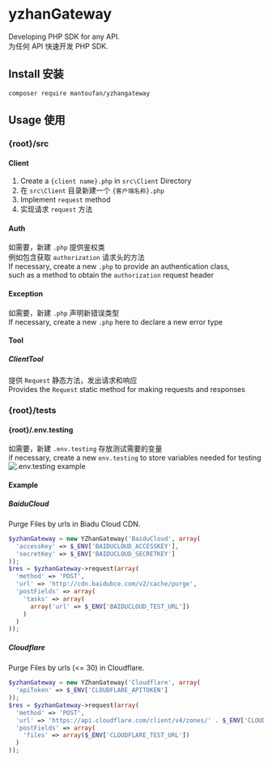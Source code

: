 # yzhanGateway
Developing PHP SDK for any API.  
为任何 API 快速开发 PHP SDK.  
## Install 安装  
```shell
composer require mantoufan/yzhangateway
```
## Usage 使用
### {root}/src
#### Client
1. Create a `{client name}.php` in `src\Client` Directory  
1. 在 `src\Client` 目录新建一个 `{客户端名称}.php`
2. Implement `request` method
2. 实现请求 `request` 方法
#### Auth
如需要，新建 `.php` 提供鉴权类  
例如包含获取 `authorization` 请求头的方法    
If necessary, create a new `.php` to provide an authentication class,  
such as a method to obtain the `authorization` request header  
#### Exception
如需要，新建 `.php` 声明新错误类型  
If necessary, create a new `.php` here to declare a new error type  
#### Tool
##### ClientTool
提供 `Request` 静态方法，发出请求和响应  
Provides the `Request` static method for making requests and responses  
### {root}/tests
#### {root}/.env.testing
如需要，新建 `.env.testing` 存放测试需要的变量  
if necessary, create a new `env.testing` to store variables needed for testing  
![.env.testing example](https://s2.loli.net/2022/09/10/1e7GxSlquyTPdRX.jpg)
#### Example
##### BaiduCloud
Purge Files by urls in Biadu Cloud CDN.  
```php
$yzhanGateway = new YZhanGateway('BaiduCloud', array(
  'accessKey' => $_ENV['BAIDUCLOUD_ACCESSKEY'],
  'secretKey' => $_ENV['BAIDUCLOUD_SECRETKEY']
));
$res = $yzhanGateway->request(array(
  'method' => 'POST',
  'url' => 'http://cdn.baidubce.com/v2/cache/purge',
  'postFields' => array(
    'tasks' => array(
      array('url' => $_ENV['BAIDUCLOUD_TEST_URL'])
    )
  )
));
```
##### Cloudflare
Purge Files by urls (<= 30) in Cloudflare.  
```php
$yzhanGateway = new YZhanGateway('Cloudflare', array(
  'apiToken' => $_ENV['CLOUDFLARE_APITOKEN']
));
$res = $yzhanGateway->request(array(
  'method' => 'POST',
  'url' => 'https://api.cloudflare.com/client/v4/zones/' . $_ENV['CLOUDFLARE_REGION_ID'] . '/purge_cache',
  'postFields' => array(
    'files' => array($_ENV['CLOUDFLARE_TEST_URL'])
  )
));
```